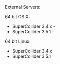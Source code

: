 External Servers:

64 bit OS X:

* SuperCollider 3.4.x -
* SuperCollider 3.5.1 - 

64 bit Linux:

* SuperCollider 3.4.x
* SuperCollider 3.5.1